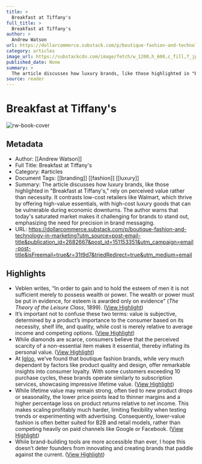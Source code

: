 ```yaml
---
title: >
  Breakfast at Tiffany's
full_title: >
  Breakfast at Tiffany's
author: >
  Andrew Watson
url: https://dollarcommerce.substack.com/p/boutique-fashion-and-technology-in-marketing?utm_source=post-email-title&publication_id=2682667&post_id=151153351&utm_campaign=email-post-title&isFreemail=true&r=31t9d7&triedRedirect=true&utm_medium=email
category: articles
image_url: https://substackcdn.com/image/fetch/w_1200,h_600,c_fill,f_jpg,q_auto:good,fl_progressive:steep,g_auto/https%3A%2F%2Fsubstack-post-media.s3.amazonaws.com%2Fpublic%2Fimages%2F0a596266-fae6-4a9e-a6f0-b48df20ade9f_2268x1512.heic
published_date: None
summary: >
  The article discusses how luxury brands, like those highlighted in "Breakfast at Tiffany's," rely on perceived value rather than necessity. It contrasts low-cost retailers like Walmart, which thrive by offering high-value essentials, with high-cost luxury goods that can be vulnerable during economic downturns. The author warns that today's saturated market makes it challenging for brands to stand out, emphasizing the need for precision in brand messaging.
source: reader
---
```

# Breakfast at Tiffany's

![rw-book-cover](https://substackcdn.com/image/fetch/w_1200,h_600,c_fill,f_jpg,q_auto:good,fl_progressive:steep,g_auto/https%3A%2F%2Fsubstack-post-media.s3.amazonaws.com%2Fpublic%2Fimages%2F0a596266-fae6-4a9e-a6f0-b48df20ade9f_2268x1512.heic)

## Metadata
- Author: [[Andrew Watson]]
- Full Title: Breakfast at Tiffany's
- Category: #articles
- Document Tags: [[branding]] [[fashion]] [[luxury]] 
- Summary: The article discusses how luxury brands, like those highlighted in "Breakfast at Tiffany's," rely on perceived value rather than necessity. It contrasts low-cost retailers like Walmart, which thrive by offering high-value essentials, with high-cost luxury goods that can be vulnerable during economic downturns. The author warns that today's saturated market makes it challenging for brands to stand out, emphasizing the need for precision in brand messaging.
- URL: https://dollarcommerce.substack.com/p/boutique-fashion-and-technology-in-marketing?utm_source=post-email-title&publication_id=2682667&post_id=151153351&utm_campaign=email-post-title&isFreemail=true&r=31t9d7&triedRedirect=true&utm_medium=email

## Highlights
- Veblen writes, “In order to gain and to hold the esteem of men it is not sufficient merely to possess wealth or power. The wealth or power must be put in evidence, for esteem is awarded only on evidence” (*The Theory of the Leisure Class*, 1899). ([View Highlight](https://read.readwise.io/read/01jcdcmz5bp6cmz4ytjcpw9hfp))
- It’s important not to confuse these two terms: value is subjective, determined by a product’s importance to the consumer based on its necessity, shelf life, and quality, while cost is merely relative to average income and competing options. ([View Highlight](https://read.readwise.io/read/01jcdcqvt49mjymepjtp0gb4h5))
- While diamonds are scarce, consumers believe that the perceived scarcity of a non-essential item makes it essential, thereby inflating its personal value. ([View Highlight](https://read.readwise.io/read/01jcdct3jvv38r9q5v3xyfkpf5))
- At [Igloo](http://igloomedia.co), we’ve found that boutique fashion brands, while very much dependant by factors like product quality and design, offer remarkable insights into consumer loyalty. With some customers exceeding 10 purchase cycles, these brands operate similarly to subscription services, showcasing impressive lifetime value. ([View Highlight](https://read.readwise.io/read/01jcdcvj1mt44qtazkwpz3rzyj))
- While lifetime value may remain strong, often tied to new product drops or seasonality, the lower price points lead to thinner margins and a higher percentage loss on product returns relative to net income. This makes scaling profitably much harder, limiting flexibility when testing trends or experimenting with advertising. Consequently, lower-value fashion is often better suited for B2B and retail models, rather than competing heavily on paid channels like Google or Facebook. ([View Highlight](https://read.readwise.io/read/01jcdcwebnt4anmm1yqx7pm6mk))
- While brand-building tools are more accessible than ever, I hope this doesn’t deter founders from innovating and creating brands that paddle against the current. ([View Highlight](https://read.readwise.io/read/01jcdcy2w8wvxemk67q9ebrt4t))


